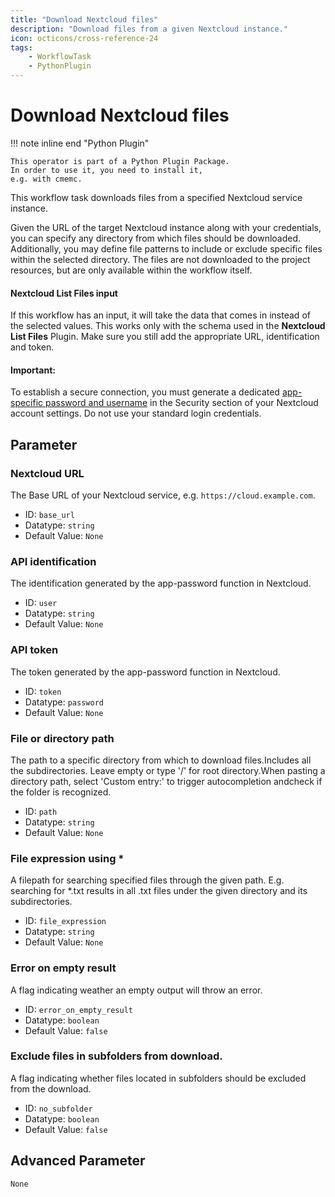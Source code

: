 ```yaml
---
title: "Download Nextcloud files"
description: "Download files from a given Nextcloud instance."
icon: octicons/cross-reference-24
tags: 
    - WorkflowTask
    - PythonPlugin
---
```

# Download Nextcloud files
<!-- This file was generated - DO NOT CHANGE IT MANUALLY -->

!!! note inline end "Python Plugin"

    This operator is part of a Python Plugin Package.
    In order to use it, you need to install it,
    e.g. with cmemc.


This workflow task downloads files from a specified Nextcloud service instance.

Given the URL of the target Nextcloud instance along with your credentials, you can specify any
directory from which files should be downloaded. Additionally, you may define file patterns to
include or exclude specific files within the selected directory. The files are not downloaded to the
project resources, but are only available within the workflow itself.

#### Nextcloud List Files input
If this workflow has an input, it will take the data that comes in instead of the selected values.
This works only with the schema used in the **Nextcloud List Files** Plugin.
Make sure you still add the appropriate URL, identification and token.

#### Important:
To establish a secure connection, you must generate a dedicated [app-specific password and username](https://docs.nextcloud.com/server/latest/user_manual/de/session_management.html)
in the Security section of your Nextcloud account settings. Do not use your standard login
credentials.
    

## Parameter

### Nextcloud URL

The Base URL of your Nextcloud service, e.g. `https://cloud.example.com`.

- ID: `base_url`
- Datatype: `string`
- Default Value: `None`



### API identification

The identification generated by the app-password function in Nextcloud.

- ID: `user`
- Datatype: `string`
- Default Value: `None`



### API token

The token generated by the app-password function in Nextcloud.

- ID: `token`
- Datatype: `password`
- Default Value: `None`



### File or directory path

The path to a specific directory from which to download files.Includes all the subdirectories. Leave empty or type '/' for root directory.When pasting a directory path, select 'Custom entry:' to trigger autocompletion andcheck if the folder is recognized.

- ID: `path`
- Datatype: `string`
- Default Value: `None`



### File expression using *

A filepath for searching specified files through the given path. E.g. searching for *.txt results in all .txt files under the given directory and its subdirectories.

- ID: `file_expression`
- Datatype: `string`
- Default Value: `None`



### Error on empty result

A flag indicating weather an empty output will throw an error.

- ID: `error_on_empty_result`
- Datatype: `boolean`
- Default Value: `false`



### Exclude files in subfolders from download.

A flag indicating whether files located in subfolders should be excluded from the download.

- ID: `no_subfolder`
- Datatype: `boolean`
- Default Value: `false`





## Advanced Parameter

`None`